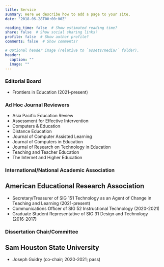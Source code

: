 ```yaml
---
title: Service
summary: Here we describe how to add a page to your site.
date: "2018-06-28T00:00:00Z"

reading_time: false  # Show estimated reading time?
share: false  # Show social sharing links?
profile: false  # Show author profile?
comments: false  # Show comments?

# Optional header image (relative to `assets/media/` folder).
header:
  caption: ""
  image: ""
---
```

### __Editorial Board__  
* Frontiers in Education (2021-present)
### __Ad Hoc Journal Reviewers__  
* Asia Pacific Education Review
* Assessment for Effective Intervention
* Computers & Education
* Distance Education
* Journal of Computer Assisted Learning
* Journal of Computers in Education
* Journal of Research on Technology in Education
* Teaching and Teacher Education              
* The Internet and Higher Education
### __International/National Academic Association__  
## American Educational Research Association
* Secretary/Treasurer of SIG 151 Technology as an Agent of Change in Teaching and Learning (2021-present)
* Communications Officer of SIG 52 Instructional Technology (2020-2021)
* Graduate Student Representative of SIG 31 Design and Technology (2016-2017)
### __Dissertation Chair/Committee__  
## Sam Houston State University
* Joseph Guidry (co-chair; 2020-2021; pass)